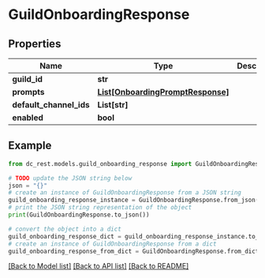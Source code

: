 # GuildOnboardingResponse


## Properties

Name | Type | Description | Notes
------------ | ------------- | ------------- | -------------
**guild_id** | **str** |  | 
**prompts** | [**List[OnboardingPromptResponse]**](OnboardingPromptResponse.md) |  | 
**default_channel_ids** | **List[str]** |  | 
**enabled** | **bool** |  | 

## Example

```python
from dc_rest.models.guild_onboarding_response import GuildOnboardingResponse

# TODO update the JSON string below
json = "{}"
# create an instance of GuildOnboardingResponse from a JSON string
guild_onboarding_response_instance = GuildOnboardingResponse.from_json(json)
# print the JSON string representation of the object
print(GuildOnboardingResponse.to_json())

# convert the object into a dict
guild_onboarding_response_dict = guild_onboarding_response_instance.to_dict()
# create an instance of GuildOnboardingResponse from a dict
guild_onboarding_response_from_dict = GuildOnboardingResponse.from_dict(guild_onboarding_response_dict)
```
[[Back to Model list]](../README.md#documentation-for-models) [[Back to API list]](../README.md#documentation-for-api-endpoints) [[Back to README]](../README.md)


